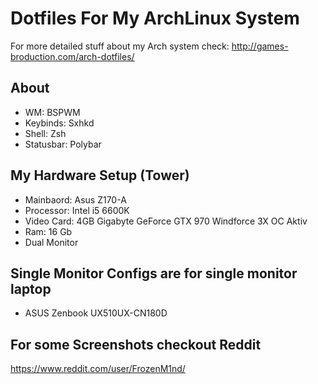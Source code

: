 # Dotfiles For My ArchLinux System

For more detailed stuff about my Arch system check: http://games-broduction.com/arch-dotfiles/

## About
* WM: BSPWM
* Keybinds: Sxhkd
* Shell: Zsh
* Statusbar: Polybar

## My Hardware Setup (Tower)
* Mainbaord: Asus Z170-A
* Processor: Intel i5 6600K
* Video Card: 4GB Gigabyte GeForce GTX 970 Windforce 3X OC Aktiv
* Ram: 16 Gb
* Dual Monitor

## Single Monitor Configs are for single monitor laptop
* ASUS Zenbook UX510UX-CN180D

## For some Screenshots checkout Reddit
https://www.reddit.com/user/FrozenM1nd/
